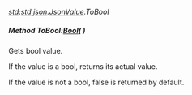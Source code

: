 _[std](../../modules/std/std-module.md):[std.json](../../modules/std/std-json.md).[JsonValue](../../modules/std/std-json-jsonvalue.md).ToBool_
##### Method ToBool:[Bool](../../modules/wonkey/wonkey-types-bool.md)(  )
Gets bool value.

If the value is a bool, returns its actual value.

If the value is not a bool, false is returned by default.
